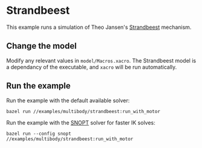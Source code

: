 # Strandbeest
This example runs a simulation of Theo Jansen's 
[Strandbeest](https://www.strandbeest.com/) mechanism. 

## Change the model
Modify any relevant values in `model/Macros.xacro`. The Strandbeest model is 
a dependancy of the executable, and `xacro` will be run automatically.

## Run the example
Run the example with the default available solver:
```
bazel run //examples/multibody/strandbeest:run_with_motor
```
Run the example with the [SNOPT](https://drake.mit.edu/bazel.html#snopt) 
solver for faster IK solves:
```
bazel run --config snopt //examples/multibody/strandbeest:run_with_motor
```
